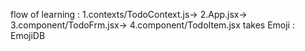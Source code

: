 flow of learning : 1.contexts/TodoContext.js-> 2.App.jsx-> 3.component/TodoFrm.jsx-> 4.component/TodoItem.jsx
takes Emoji : EmojiDB